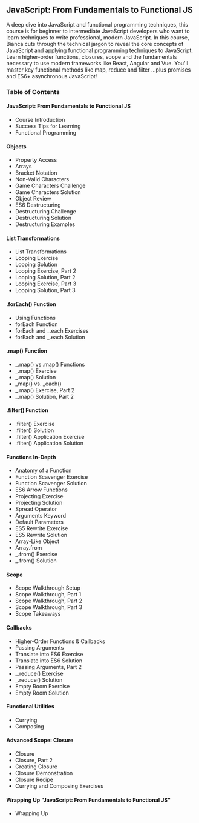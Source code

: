 ## JavaScript: From Fundamentals to Functional JS
A deep dive into JavaScript and functional programming techniques, this course is for beginner to intermediate JavaScript developers who want to learn techniques to write professional, modern JavaScript. In this course, Bianca cuts through the technical jargon to reveal the core concepts of JavaScript and applying functional programming techniques to JavaScript. Learn higher-order functions, closures, scope and the fundamentals necessary to use modern frameworks like React, Angular and Vue. You'll master key functional methods like map, reduce and filter ...plus promises and ES6+ asynchronous JavaScript!

<!-- Slides (Day 1) https://slides.com/bgando/f2f-final-day-1 -->
<!-- Slides (Day 2) https://slides.com/bgando/f2f-final-day-2-->

### Table of Contents
#### JavaScript: From Fundamentals to Functional JS
- Course Introduction
- Success Tips for Learning
- Functional Programming

#### Objects
- Property Access
- Arrays
- Bracket Notation
- Non-Valid Characters
- Game Characters Challenge
- Game Characters Solution
- Object Review
- ES6 Destructuring
- Destructuring Challenge
- Destructuring Solution
- Destructuring Examples

#### List Transformations
- List Transformations
- Looping Exercise
- Looping Solution
- Looping Exercise, Part 2
- Looping Solution, Part 2
- Looping Exercise, Part 3
- Looping Solution, Part 3

#### .forEach() Function
- Using Functions
- forEach Function
- forEach and _.each Exercises
- forEach and _.each Solution

#### .map() Function
- _.map() vs .map() Functions
- _.map() Exercise
- _.map() Solution
- _map() vs. _each()
- _.map() Exercise, Part 2
- _.map() Solution, Part 2

#### .filter() Function
- .filter() Exercise
- .filter() Solution
- .filter() Application Exercise
- .filter() Application Solution

#### Functions In-Depth
- Anatomy of a Function
- Function Scavenger Exercise
- Function Scavenger Solution
- ES6 Arrow Functions
- Projecting Exercise
- Projecting Solution
- Spread Operator
- Arguments Keyword
- Default Parameters
- ES5 Rewrite Exercise
- ES5 Rewrite Solution
- Array-Like Object
- Array.from
- _.from() Exercise
- _.from() Solution

#### Scope
- Scope Walkthrough Setup
- Scope Walkthrough, Part 1
- Scope Walkthrough, Part 2
- Scope Walkthrough, Part 3
- Scope Takeaways

#### Callbacks
- Higher-Order Functions & Callbacks
- Passing Arguments
- Translate into ES6 Exercise
- Translate into ES6 Solution
- Passing Arguments, Part 2
- _.reduce() Exercise
- _.reduce() Solution
- Empty Room Exercise
- Empty Room Solution

#### Functional Utilities
- Currying
- Composing

#### Advanced Scope: Closure
- Closure
- Closure, Part 2
- Creating Closure
- Closure Demonstration
- Closure Recipe
- Currying and Composing Exercises

#### Wrapping Up "JavaScript: From Fundamentals to Functional JS"
- Wrapping Up